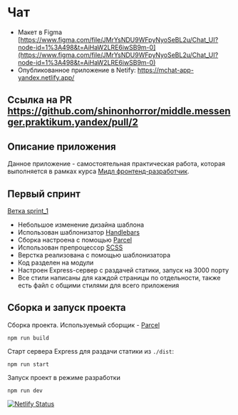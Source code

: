 # Чат

- Макет в Figma [https://www.figma.com/file/JMrYsNDU9WFpyNyoSeBL2u/Chat_UI?node-id=1%3A498&t=AiHaW2LRE6iwSB9m-0](https://www.figma.com/file/JMrYsNDU9WFpyNyoSeBL2u/Chat_UI?node-id=1%3A498&t=AiHaW2LRE6iwSB9m-0)
- Опубликованное приложение в Netify: https://mchat-app-yandex.netlify.app/

## Ссылка на PR https://github.com/shinonhorror/middle.messenger.praktikum.yandex/pull/2

## Описание приложения

Данное приложение - самостоятельная практическая работа, которая выполняется в рамках курса [Мидл фронтенд-разработчик](https://practicum.yandex.ru/middle-frontend/).

## Первый спринт

[Ветка sprint_1](https://github.com/shinonhorror/middle.messenger.praktikum.yandex/tree/sprint_1)

- Небольшое изменение дизайна шаблона
- Использован шаблонизатор [Handlebars](https://handlebarsjs.com/)
- Сборка настроена с помощью [Parcel](https://parceljs.org/)
- Использован препроцессор [SCSS](https://sass-scss.ru/)
- Верстка реализована с помощью шаблонизатора
- Код разделен на модули
- Настроен Express-сервер с раздачей статики, запуск на 3000 порту
- Все стили написаны для каждой страницы по отдельности, также есть файл с общими стилями для всего приложения

## Сборка и запуск проекта

Сборка проекта. Используемый сборщик - [Parcel](https://parceljs.org/)

```
npm run build
```

Старт сервера Express для раздачи статики из `./dist`:

```
npm run start
```

Запуск проект в режиме разработки

```
npm run dev
```

[![Netlify Status](https://api.netlify.com/api/v1/badges/0589535f-ff18-43b2-9d5f-e84df8d13eaa/deploy-status)](https://app.netlify.com/sites/mchat-app-yandex/deploys)
